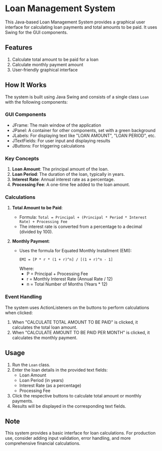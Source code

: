 
# Loan Management System

This Java-based Loan Management System provides a graphical user interface for calculating loan payments and total amounts to be paid. It uses Swing for the GUI components.

## Features

1. Calculate total amount to be paid for a loan
2. Calculate monthly payment amount
3. User-friendly graphical interface

## How It Works

The system is built using Java Swing and consists of a single class `Loan` with the following components:

### GUI Components

- JFrame: The main window of the application
- JPanel: A container for other components, set with a green background
- JLabels: For displaying text like "LOAN AMOUNT", "LOAN PERIOD", etc.
- JTextFields: For user input and displaying results
- JButtons: For triggering calculations

### Key Concepts

1. **Loan Amount**: The principal amount of the loan.
2. **Loan Period**: The duration of the loan, typically in years.
3. **Interest Rate**: Annual interest rate as a percentage.
4. **Processing Fee**: A one-time fee added to the loan amount.

### Calculations

1. **Total Amount to be Paid**:
   - Formula: `Total = Principal + (Principal * Period * Interest Rate) + Processing Fee`
   - The interest rate is converted from a percentage to a decimal (divided by 100).

2. **Monthly Payment**:
   - Uses the formula for Equated Monthly Installment (EMI):
     ```
     EMI = [P * r * (1 + r)^n] / [(1 + r)^n - 1]
     ```
     Where:
     - P = Principal + Processing Fee
     - r = Monthly Interest Rate (Annual Rate / 12)
     - n = Total Number of Months (Years * 12)

### Event Handling

The system uses ActionListeners on the buttons to perform calculations when clicked:

1. When "CALCULATE TOTAL AMOUNT TO BE PAID" is clicked, it calculates the total loan amount.
2. When "CALCULATE AMOUNT TO BE PAID PER MONTH" is clicked, it calculates the monthly payment.

## Usage

1. Run the `Loan` class.
2. Enter the loan details in the provided text fields:
   - Loan Amount
   - Loan Period (in years)
   - Interest Rate (as a percentage)
   - Processing Fee
3. Click the respective buttons to calculate total amount or monthly payments.
4. Results will be displayed in the corresponding text fields.

## Note

This system provides a basic interface for loan calculations. For production use, consider adding input validation, error handling, and more comprehensive financial calculations.

